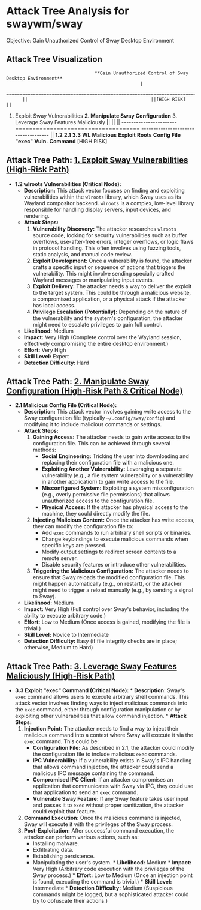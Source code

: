 # Attack Tree Analysis for swaywm/sway

Objective: Gain Unauthorized Control of Sway Desktop Environment

## Attack Tree Visualization

                                     **Gain Unauthorized Control of Sway Desktop Environment**
                                                      |
          =================================================================================
          ||                                              ||[HIGH RISK]                      ||
  1. Exploit Sway Vulnerabilities                **2. Manipulate Sway Configuration**      3. Leverage Sway Features Maliciously
          ||                                              ||                                  ||
  -----------------------                 ====================================                ------------------------------------
          ||
       **1.2**                                   **2.1**                                 **3.3**
       **WL**                                    **Malicious**                             **Exploit**
       **Roots**                                 **Config File**                           **"exec"**
       **Vuln.**                                                                           **Command**
          [HIGH RISK]

## Attack Tree Path: [1. Exploit Sway Vulnerabilities (High-Risk Path)](./attack_tree_paths/1__exploit_sway_vulnerabilities__high-risk_path_.md)

*   **1.2 wlroots Vulnerabilities (Critical Node):**
    *   **Description:** This attack vector focuses on finding and exploiting vulnerabilities within the `wlroots` library, which Sway uses as its Wayland compositor backend. `wlroots` is a complex, low-level library responsible for handling display servers, input devices, and rendering.
    *   **Attack Steps:**
        1.  **Vulnerability Discovery:** The attacker researches `wlroots` source code, looking for security vulnerabilities such as buffer overflows, use-after-free errors, integer overflows, or logic flaws in protocol handling. This often involves using fuzzing tools, static analysis, and manual code review.
        2.  **Exploit Development:** Once a vulnerability is found, the attacker crafts a specific input or sequence of actions that triggers the vulnerability. This might involve sending specially crafted Wayland messages or manipulating input events.
        3.  **Exploit Delivery:** The attacker needs a way to deliver the exploit to the target system. This could be through a malicious website, a compromised application, or a physical attack if the attacker has local access.
        4.  **Privilege Escalation (Potentially):** Depending on the nature of the vulnerability and the system's configuration, the attacker might need to escalate privileges to gain full control.
    *   **Likelihood:** Medium
    *   **Impact:** Very High (Complete control over the Wayland session, effectively compromising the entire desktop environment.)
    *   **Effort:** Very High
    *   **Skill Level:** Expert
    *   **Detection Difficulty:** Hard

## Attack Tree Path: [2. Manipulate Sway Configuration (High-Risk Path & Critical Node)](./attack_tree_paths/2__manipulate_sway_configuration__high-risk_path_&_critical_node_.md)

*   **2.1 Malicious Config File (Critical Node):**
    *   **Description:** This attack vector involves gaining write access to the Sway configuration file (typically `~/.config/sway/config`) and modifying it to include malicious commands or settings.
    *   **Attack Steps:**
        1.  **Gaining Access:** The attacker needs to gain write access to the configuration file. This can be achieved through several methods:
            *   **Social Engineering:** Tricking the user into downloading and replacing their configuration file with a malicious one.
            *   **Exploiting Another Vulnerability:** Leveraging a separate vulnerability (e.g., a file system vulnerability or a vulnerability in another application) to gain write access to the file.
            *   **Misconfigured System:** Exploiting a system misconfiguration (e.g., overly permissive file permissions) that allows unauthorized access to the configuration file.
            *   **Physical Access:** If the attacker has physical access to the machine, they could directly modify the file.
        2.  **Injecting Malicious Content:** Once the attacker has write access, they can modify the configuration file to:
            *   Add `exec` commands to run arbitrary shell scripts or binaries.
            *   Change keybindings to execute malicious commands when specific keys are pressed.
            *   Modify output settings to redirect screen contents to a remote server.
            *   Disable security features or introduce other vulnerabilities.
        3.  **Triggering the Malicious Configuration:** The attacker needs to ensure that Sway reloads the modified configuration file. This might happen automatically (e.g., on restart), or the attacker might need to trigger a reload manually (e.g., by sending a signal to Sway).
    *   **Likelihood:** Medium
    *   **Impact:** Very High (Full control over Sway's behavior, including the ability to execute arbitrary code.)
    *   **Effort:** Low to Medium (Once access is gained, modifying the file is trivial.)
    *   **Skill Level:** Novice to Intermediate
    *   **Detection Difficulty:** Easy (if file integrity checks are in place; otherwise, Medium to Hard)

## Attack Tree Path: [3. Leverage Sway Features Maliciously (High-Risk Path)](./attack_tree_paths/3__leverage_sway_features_maliciously__high-risk_path_.md)

*    **3.3 Exploit "exec" Command (Critical Node):**
    *   **Description:** Sway's `exec` command allows users to execute arbitrary shell commands. This attack vector involves finding ways to inject malicious commands into the `exec` command, either through configuration manipulation or by exploiting other vulnerabilities that allow command injection.
    *   **Attack Steps:**
        1.  **Injection Point:** The attacker needs to find a way to inject their malicious command into a context where Sway will execute it via the `exec` command. This could be:
            *   **Configuration File:** As described in 2.1, the attacker could modify the configuration file to include malicious `exec` commands.
            *   **IPC Vulnerability:** If a vulnerability exists in Sway's IPC handling that allows command injection, the attacker could send a malicious IPC message containing the command.
            *   **Compromised IPC Client:** If an attacker compromises an application that communicates with Sway via IPC, they could use that application to send an `exec` command.
            *   **Vulnerable Sway Feature:** If any Sway feature takes user input and passes it to `exec` without proper sanitization, the attacker could exploit that feature.
        2.  **Command Execution:** Once the malicious command is injected, Sway will execute it with the privileges of the Sway process.
        3.  **Post-Exploitation:** After successful command execution, the attacker can perform various actions, such as:
            *   Installing malware.
            *   Exfiltrating data.
            *   Establishing persistence.
            *   Manipulating the user's system.
    *   **Likelihood:** Medium
    *   **Impact:** Very High (Arbitrary code execution with the privileges of the Sway process.)
    *   **Effort:** Low to Medium (Once an injection point is found, executing the command is trivial.)
    *   **Skill Level:** Intermediate
    *   **Detection Difficulty:** Medium (Suspicious commands might be logged, but a sophisticated attacker could try to obfuscate their actions.)

